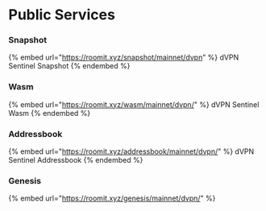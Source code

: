 # Public Services

### Snapshot

{% embed url="https://roomit.xyz/snapshot/mainnet/dvpn" %}
dVPN Sentinel Snapshot
{% endembed %}

### Wasm

{% embed url="https://roomit.xyz/wasm/mainnet/dvpn/" %}
dVPN Sentinel Wasm
{% endembed %}

### Addressbook

{% embed url="https://roomit.xyz/addressbook/mainnet/dvpn/" %}
dVPN Sentinel Addressbook
{% endembed %}

### Genesis

{% embed url="https://roomit.xyz/genesis/mainnet/dvpn/" %}
